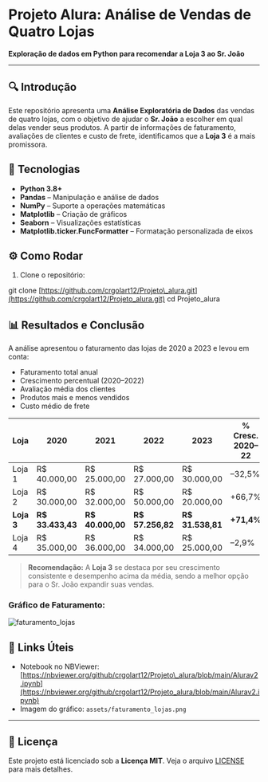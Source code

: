 # Projeto Alura: Análise de Vendas de Quatro Lojas

**Exploração de dados em Python para recomendar a Loja 3 ao Sr. João**

&#x20;  &#x20;

---

## 🔍 Introdução

Este repositório apresenta uma **Análise Exploratória de Dados** das vendas de quatro lojas, com o objetivo de ajudar o **Sr. João** a escolher em qual delas vender seus produtos. A partir de informações de faturamento, avaliações de clientes e custo de frete, identificamos que a **Loja 3** é a mais promissora.

## 🚀 Tecnologias

* **Python 3.8+**
* **Pandas** – Manipulação e análise de dados
* **NumPy** – Suporte a operações matemáticas
* **Matplotlib** – Criação de gráficos
* **Seaborn** – Visualizações estatísticas
* **Matplotlib.ticker.FuncFormatter** – Formatação personalizada de eixos



## ⚙️ Como Rodar

1. Clone o repositório:



git clone [https://github.com/crgolart12/Projeto\_alura.git](https://github.com/crgolart12/Projeto_alura.git) cd Projeto\_alura

## 📊 Resultados e Conclusão

A análise apresentou o faturamento das lojas de 2020 a 2023 e levou em conta:

* Faturamento total anual
* Crescimento percentual (2020–2022)
* Avaliação média dos clientes
* Produtos mais e menos vendidos
* Custo médio de frete

| Loja       | 2020              | 2021              | 2022              | 2023              | % Cresc. 2020–22 |
| ---------- | ----------------- | ----------------- | ----------------- | ----------------- | ---------------- |
| Loja 1     | R\$ 40.000,00     | R\$ 25.000,00     | R\$ 27.000,00     | R\$ 30.000,00     | –32,5%           |
| Loja 2     | R\$ 30.000,00     | R\$ 32.000,00     | R\$ 50.000,00     | R\$ 20.000,00     | +66,7%           |
| **Loja 3** | **R\$ 33.433,43** | **R\$ 40.000,00** | **R\$ 57.256,82** | **R\$ 31.538,81** | **+71,4%**       |
| Loja 4     | R\$ 35.000,00     | R\$ 36.000,00     | R\$ 34.000,00     | R\$ 25.000,00     | –2,9%            |

> **Recomendação:** A **Loja 3** se destaca por seu crescimento consistente e desempenho acima da média, sendo a melhor opção para o Sr. João expandir suas vendas.

### Gráfico de Faturamento:
![faturamento_lojas](https://github.com/user-attachments/assets/0cf839a7-a111-4af5-b954-eb5d97c67ea5)


## 📎 Links Úteis

* Notebook no NBViewer: [https://nbviewer.org/github/crgolart12/Projeto\_alura/blob/main/Alurav2.ipynb](https://nbviewer.org/github/crgolart12/Projeto_alura/blob/main/Alurav2.ipynb)
* Imagem do gráfico: `assets/faturamento_lojas.png`

---

## 📝 Licença

Este projeto está licenciado sob a **Licença MIT**. Veja o arquivo [LICENSE](LICENSE) para mais detalhes.


